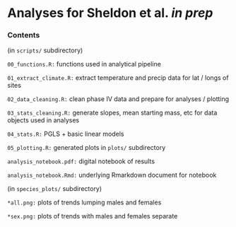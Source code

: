# Analyses for Sheldon et al. *in prep*

### Contents

(in `scripts/` subdirectory)  

`00_functions.R:` functions used in analytical pipeline  

`01_extract_climate.R:` extract temperature and precip data for lat / longs of sites    

`02_data_cleaning.R:` clean phase IV data and prepare for analyses / plotting  

`03_stats_cleaning.R:` generate slopes, mean starting mass, etc for data objects used in analyses  

`04_stats.R:` PGLS + basic linear models   

`05_plotting.R:` generated plots in `plots/` subdirectory     

`analysis_notebook.pdf:` digital notebook of results

`analysis_notebook.Rmd:` underlying Rmarkdown document for notebook 

(in `species_plots/` subdirectory)   

`*all.png:` plots of trends lumping males and females   

`*sex.png:` plots of trends with males and females separate   
